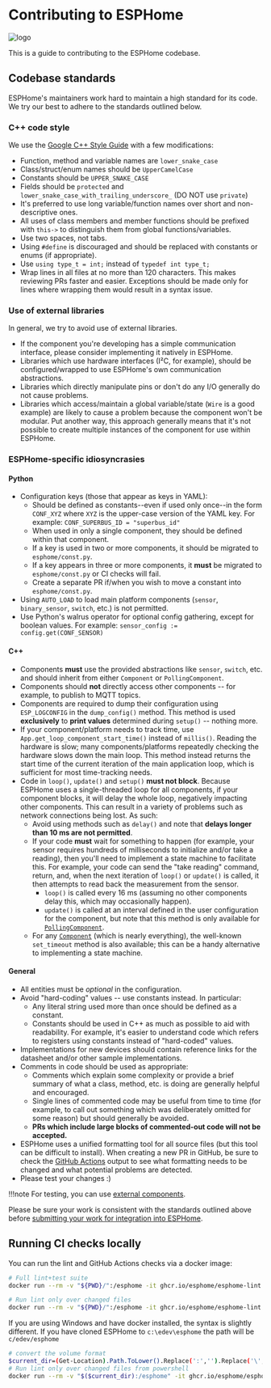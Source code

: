# Contributing to ESPHome

![logo](/images/logo-text.svg)

This is a guide to contributing to the ESPHome codebase.

## Codebase standards

ESPHome's maintainers work hard to maintain a high standard for its code. We try our best to adhere to the standards
outlined below.

### C++ code style

We use the [Google C++ Style Guide](https://google.github.io/styleguide/cppguide.html) with a few modifications:

- Function, method and variable names are `lower_snake_case`
- Class/struct/enum names should be `UpperCamelCase`
- Constants should be `UPPER_SNAKE_CASE`
- Fields should be `protected` and `lower_snake_case_with_trailing_underscore_` (DO NOT use `private`)
- It's preferred to use long variable/function names over short and non-descriptive ones.
- All uses of class members and member functions should be prefixed with `this->` to distinguish them from global
  functions/variables.
- Use two spaces, not tabs.
- Using `#define` is discouraged and should be replaced with constants or enums (if appropriate).
- Use `using type_t = int;` instead of `typedef int type_t;`
- Wrap lines in all files at no more than 120 characters. This makes reviewing PRs faster and easier. Exceptions
  should be made only for lines where wrapping them would result in a syntax issue.

### Use of external libraries

In general, we try to avoid use of external libraries.

- If the component you're developing has a simple communication interface, please consider implementing it natively in
  ESPHome.
- Libraries which use hardware interfaces (I²C, for example), should be configured/wrapped to use ESPHome's own
  communication abstractions.
- Libraries which directly manipulate pins or don't do any I/O generally do not cause problems.
- Libraries which access/maintain a global variable/state (`Wire` is a good example) are likely to cause a problem
  because the component won't be modular. Put another way, this approach generally means that it's not possible to
  create multiple instances of the component for use within ESPHome.

### ESPHome-specific idiosyncrasies

#### Python

- Configuration keys (those that appear as keys in YAML):
    - Should be defined as constants--even if used only once--in the form `CONF_XYZ` where `XYZ` is the upper-case
      version of the YAML key. For example: `CONF_SUPERBUS_ID = "superbus_id"`
    - When used in only a single component, they should be defined within that component.
    - If a key is used in two or more components, it should be migrated to `esphome/const.py`.
    - If a key appears in three or more components, it **must** be migrated to `esphome/const.py` or CI checks will fail.
    - Create a separate PR if/when you wish to move a constant into  `esphome/const.py`.
- Using `AUTO_LOAD` to load main platform components (`sensor`, `binary_sensor`, `switch`, etc.) is not permitted.
- Use Python's walrus operator for optional config gathering, except for boolean values. For example:
  `sensor_config := config.get(CONF_SENSOR)`

#### C++

- Components **must** use the provided abstractions like `sensor`, `switch`, etc. and should inherit from either
  `Component` or `PollingComponent`.
- Components should **not** directly access other components -- for example, to publish to MQTT topics.
- Components are required to dump their configuration using `ESP_LOGCONFIG` in the `dump_config()` method. This method
  is used **exclusively** to **print values** determined during `setup()` -- nothing more.
- If your component/platform needs to track time, use `App.get_loop_component_start_time()` instead of `millis()`.
  Reading the hardware is slow; many components/platforms repeatedly checking the hardware slows down the main loop.
  This method instead returns the start time of the current iteration of the main application loop, which is sufficient
  for most time-tracking needs.
- Code in `loop()`, `update()` and `setup()` **must not block**. Because ESPHome uses a single-threaded loop for all
  components, if your component blocks, it will delay the whole loop, negatively impacting other components. This can
  result in a variety of problems such as network connections being lost. As such:
    - Avoid using methods such as `delay()` and note that **delays longer than 10 ms are not permitted**.
    - If your code **must** wait for something to happen (for example, your sensor requires hundreds of milliseconds to
      initialize and/or take a reading), then you'll need to implement a state machine to facilitate this. For example,
      your code can send the "take reading" command, return, and, when the next iteration of `loop()` or `update()` is
      called, it then attempts to read back the measurement from the sensor.
        - `loop()` is called every 16 ms (assuming no other components delay this, which may occasionally happen).
        - `update()` is called at an interval defined in the user configuration for the component, but note that this
          method is only available for [`PollingComponent`](https://esphome.io/api/classesphome_1_1_polling_component).
    - For any [`Component`](https://esphome.io/api/classesphome_1_1_component) (which is nearly everything), the
      well-known `set_timeout` method is also available; this can be a handy alternative to implementing a state
      machine.

#### General

- All entities must be *optional* in the configuration.
- Avoid "hard-coding" values -- use constants instead. In particular:
    - Any literal string used more than once should be defined as a constant.
    - Constants should be used in C++ as much as possible to aid with readability. For example, it's easier to
      understand code which refers to registers using constants instead of "hard-coded" values.
- Implementations for new devices should contain reference links for the datasheet and/or other sample
  implementations.
- Comments in code should be used as appropriate:
    - Comments which explain some complexity or provide a brief summary of what a class, method, etc. is doing are
      generally helpful and encouraged.
    - Single lines of commented code may be useful from time to time (for example, to call out something which was
      deliberately omitted for some reason) but should generally be avoided.
    - **PRs which include large blocks of commented-out code will not be accepted.**
- ESPHome uses a unified formatting tool for all source files (but this tool can be difficult to install).
  When creating a new PR in GitHub, be sure to check the [GitHub Actions](submitting-your-work.md#automated-checks)
  output to see what formatting needs to be changed and what potential problems are detected.
- Please test your changes :)

!!!note
    For testing, you can use [external components](https://esphome.io/components/external_components).

Please be sure your work is consistent with the standards outlined above before
[submitting your work for integration into ESPHome](submitting-your-work.md).

## Running CI checks locally

You can run the lint and GitHub Actions checks via a docker image:

```bash
# Full lint+test suite
docker run --rm -v "${PWD}/":/esphome -it ghcr.io/esphome/esphome-lint script/fulltest

# Run lint only over changed files
docker run --rm -v "${PWD}/":/esphome -it ghcr.io/esphome/esphome-lint script/quicklint
```

If you are using Windows and have docker installed, the syntax is slightly different.
If you have cloned ESPHome to `c:\edev\esphome` the path will be `c/edev/esphome`

```bash
# convert the volume format
$current_dir=(Get-Location).Path.ToLower().Replace(':','').Replace('\','/')
# Run lint only over changed files from powershell
docker run --rm -v "$($current_dir):/esphome" -it ghcr.io/esphome/esphome-lint script/quicklint
```
